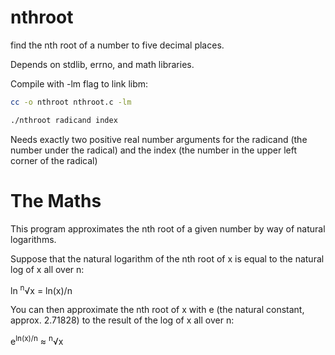 # nthroot
find the nth root of a number to five decimal places.

Depends on stdlib, errno, and math libraries.

Compile with -lm flag to link libm:
```bash
cc -o nthroot nthroot.c -lm

./nthroot radicand index
```
Needs exactly two positive real number arguments for the radicand (the number under the radical) and the index (the number in the upper left corner of the radical)

# The Maths

This program approximates the nth root of a given number by way of natural logarithms.

Suppose that the natural logarithm of the nth root of x is equal to the natural log of x all over n:

ln <sup>n</sup>&radic;x = ln(x)/n

You can then approximate the nth root of x with e (the natural constant, approx. 2.71828) to the result of the log of x all over n:

e<sup>ln(x)/n</sup> &asymp; <sup>n</sup>&radic;x
